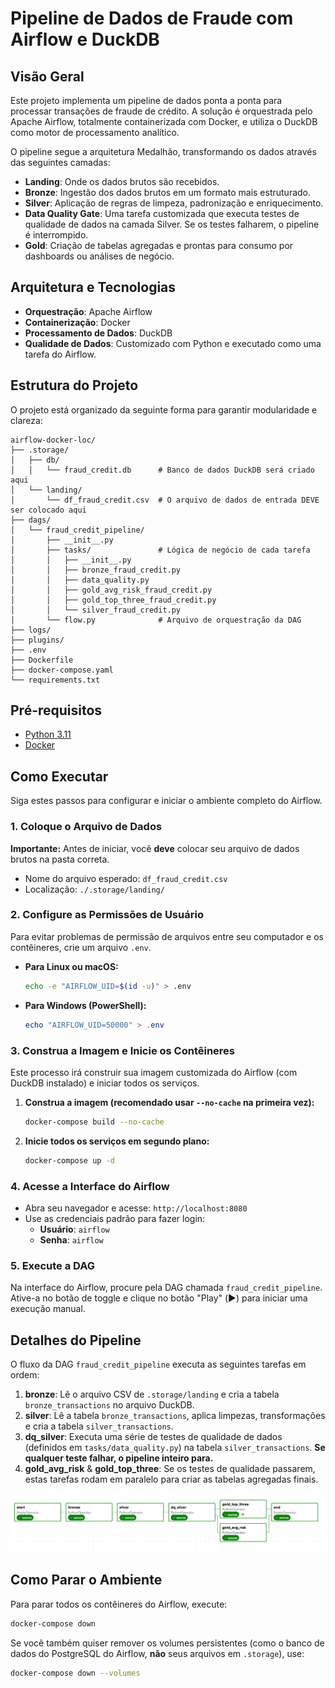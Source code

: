 # Pipeline de Dados de Fraude com Airflow e DuckDB

## Visão Geral

Este projeto implementa um pipeline de dados ponta a ponta para processar transações de fraude de crédito. A solução é orquestrada pelo Apache Airflow, totalmente containerizada com Docker, e utiliza o DuckDB como motor de processamento analítico.

O pipeline segue a arquitetura Medalhão, transformando os dados através das seguintes camadas:
* **Landing**: Onde os dados brutos são recebidos.
* **Bronze**: Ingestão dos dados brutos em um formato mais estruturado.
* **Silver**: Aplicação de regras de limpeza, padronização e enriquecimento.
* **Data Quality Gate**: Uma tarefa customizada que executa testes de qualidade de dados na camada Silver. Se os testes falharem, o pipeline é interrompido.
* **Gold**: Criação de tabelas agregadas e prontas para consumo por dashboards ou análises de negócio.

## Arquitetura e Tecnologias

* **Orquestração**: Apache Airflow
* **Containerização**: Docker
* **Processamento de Dados**: DuckDB
* **Qualidade de Dados**: Customizado com Python e executado como uma tarefa do Airflow.

## Estrutura do Projeto

O projeto está organizado da seguinte forma para garantir modularidade e clareza:

```
airflow-docker-loc/
├── .storage/
│   ├── db/
│   │   └── fraud_credit.db      # Banco de dados DuckDB será criado aqui
│   └── landing/
│       └── df_fraud_credit.csv  # O arquivo de dados de entrada DEVE ser colocado aqui
├── dags/
│   └── fraud_credit_pipeline/
│       ├── __init__.py
│       ├── tasks/               # Lógica de negócio de cada tarefa
│       │   ├── __init__.py
│       │   ├── bronze_fraud_credit.py
│       │   ├── data_quality.py
│       │   ├── gold_avg_risk_fraud_credit.py
│       │   ├── gold_top_three_fraud_credit.py
│       │   └── silver_fraud_credit.py
│       └── flow.py              # Arquivo de orquestração da DAG
├── logs/                        
├── plugins/                     
├── .env                         
├── Dockerfile                    
├── docker-compose.yaml          
└── requirements.txt            
```

## Pré-requisitos
* [Python 3.11](https://www.python.org/downloads/)
* [Docker](https://www.docker.com/products/docker-desktop/)

## Como Executar

Siga estes passos para configurar e iniciar o ambiente completo do Airflow.

### 1. Coloque o Arquivo de Dados

**Importante:** Antes de iniciar, você **deve** colocar seu arquivo de dados brutos na pasta correta.

* Nome do arquivo esperado: `df_fraud_credit.csv`
* Localização: `./.storage/landing/`

### 2. Configure as Permissões de Usuário

Para evitar problemas de permissão de arquivos entre seu computador e os contêineres, crie um arquivo `.env`.

* **Para Linux ou macOS:**
    ```bash
    echo -e "AIRFLOW_UID=$(id -u)" > .env
    ```
* **Para Windows (PowerShell):**
    ```powershell
    echo "AIRFLOW_UID=50000" > .env
    ```

### 3. Construa a Imagem e Inicie os Contêineres

Este processo irá construir sua imagem customizada do Airflow (com DuckDB instalado) e iniciar todos os serviços.

1.  **Construa a imagem (recomendado usar `--no-cache` na primeira vez):**
    ```bash
    docker-compose build --no-cache
    ```
2.  **Inicie todos os serviços em segundo plano:**
    ```bash
    docker-compose up -d
    ```

### 4. Acesse a Interface do Airflow

* Abra seu navegador e acesse: `http://localhost:8080`
* Use as credenciais padrão para fazer login:
    * **Usuário**: `airflow`
    * **Senha**: `airflow`

### 5. Execute a DAG

Na interface do Airflow, procure pela DAG chamada `fraud_credit_pipeline`. Ative-a no botão de toggle e clique no botão "Play" (▶️) para iniciar uma execução manual.

## Detalhes do Pipeline

O fluxo da DAG `fraud_credit_pipeline` executa as seguintes tarefas em ordem:
1.  **bronze**: Lê o arquivo CSV de `.storage/landing` e cria a tabela `bronze_transactions` no arquivo DuckDB.
2.  **silver**: Lê a tabela `bronze_transactions`, aplica limpezas, transformações e cria a tabela `silver_transactions`.
3.  **dq_silver**: Executa uma série de testes de qualidade de dados (definidos em `tasks/data_quality.py`) na tabela `silver_transactions`. **Se qualquer teste falhar, o pipeline inteiro para.**
4.  **gold_avg_risk** & **gold_top_three**: Se os testes de qualidade passarem, estas tarefas rodam em paralelo para criar as tabelas agregadas finais.

![Fluxo do Pipeline de Dados](./fluxo.png)

## Como Parar o Ambiente

Para parar todos os contêineres do Airflow, execute:
```bash
docker-compose down
```
Se você também quiser remover os volumes persistentes (como o banco de dados do PostgreSQL do Airflow, **não** seus arquivos em `.storage`), use:
```bash
docker-compose down --volumes
```